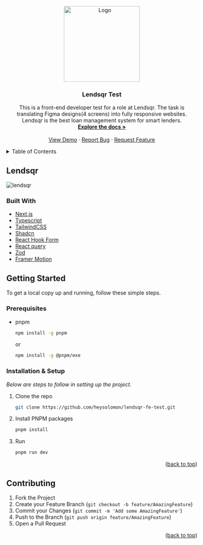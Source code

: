<a name="readme-top"></a>

<div align="center">
  <a href="https://github.com/heysolomon/lendsqr-fe-test/">
    <img src="https://github.com/heysolomon/lendsqr-fe-test/assets/59674245/f685e10d-b65a-4607-8b95-84fd143028b0" alt="Logo" width="200" height="">
  </a>

  <h3 align="center">Lendsqr Test</h3>

  <p align="center">
   This is a front-end developer test for a role at Lendsqr. The task is translating Figma designs(4 screens) into fully responsive websites. Lendsqr is the best loan management system for smart lenders. 
    <br />
    <a href="https://github.com/heysolomon/lendsqr-fe-test/"><strong>Explore the docs »</strong></a>
    <br />
    <br />
    <a href="https://solomon-victor-akuson-lendsqr-fe-test.vercel.app/">View Demo</a>
    ·
    <a href="https://github.com/heysolomon/lendsqr-fe-test/">Report Bug</a>
    ·
    <a href="https://github.com/heysolomon/lendsqr-fe-test/issues">Request Feature</a>
  </p>
</div>

<!-- Table of Contents -->
<details>
  <summary>Table of Contents</summary>
  <ol>
    <li><a href="#built-with">Built With</a></li>
    <li><a href="#getting-started">Getting Started</a></li>
    <li><a href="#contributing">Contributing</a></li>
  </ol>
</details>

## Lendsqr

![lendsqr](https://github.com/heysolomon/lendsqr-fe-test/assets/59674245/41c1dcc8-a3c0-4933-aa97-2e11663d9ccf)

### Built With

* [Next.js](https://nextjs.org/)
* [Typescript](https://www.typescriptlang.org/)
* [TailwindCSS](https://tailwindcss.com/)
* [Shadcn](https://ui.shadcn.com/)
* [React Hook Form](https://react-hook-form.com/)
* [React query](https://tanstack.com/query/latest)
* [Zod](https://zod.dev/)
* [Framer Motion](https://www.framer.com/motion/introduction/)

<!-- Getting Started -->
## Getting Started

To get a local copy up and running, follow these simple steps.

### Prerequisites

* pnpm
  ```sh
  npm install -g pnpm
  ```
  or 

    ```sh
    npm install -g @pnpm/exe
    ```


### Installation & Setup

_Below are steps to follow in setting up the project._

1. Clone the repo
   ```sh
   git clone https://github.com/heysolomon/lendsqr-fe-test.git
   ```
2. Install PNPM packages
   ```sh
   pnpm install
   ```
3. Run
   ```sh
   pnpm run dev
   ```


<p align="right">(<a href="#readme-top">back to top</a>)</p>


<!-- CONTRIBUTING -->
## Contributing

1. Fork the Project
2. Create your Feature Branch (`git checkout -b feature/AmazingFeature`)
3. Commit your Changes (`git commit -m 'Add some AmazingFeature'`)
4. Push to the Branch (`git push origin feature/AmazingFeature`)
5. Open a Pull Request

<p align="right">(<a href="#readme-top">back to top</a>)</p>
